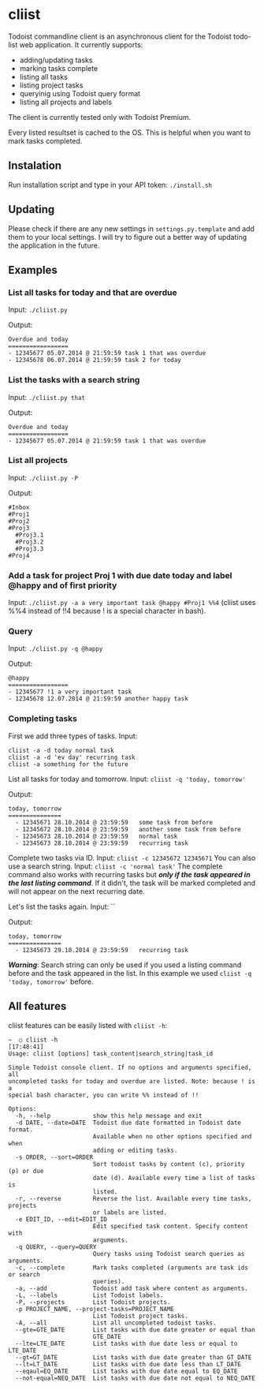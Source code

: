 cliist
======

Todoist commandline client is an asynchronous client for the Todoist todo-list web application.
It currently supports:
- adding/updating tasks
- marking tasks complete
- listing all tasks
- listing project tasks
- queryinig using Todoist query format
- listing all projects and labels

The client is currently tested only with Todoist Premium.

Every listed resultset is cached to the OS. This is helpful when you want to mark tasks completed. 

## Instalation
Run installation script and type in your API token:
`./install.sh`

## Updating
Please check if there are any new settings in `settings.py.template` and add them to your local settings. I will try to figure out a better way of updating the application in the future.

## Examples

### List all tasks for today and that are overdue
Input: `./cliist.py`

Output:

```
Overdue and today
=================
- 12345677 05.07.2014 @ 21:59:59 task 1 that was overdue
- 12345678 06.07.2014 @ 21:59:59 task 2 for today
```

### List the tasks with a search string
Input: `./cliist.py that`

Output:

```
Overdue and today
=================
- 12345677 05.07.2014 @ 21:59:59 task 1 that was overdue
```

### List all projects
Input: `./cliist.py -P`

Output:

```
#Inbox
#Proj1
#Proj2
#Proj3
  #Proj3.1
  #Proj3.2
  #Proj3.3
#Proj4
```

### Add a task for project Proj 1 with due date today and label @happy and of first priority
Input: `./cliist.py -a a very important task @happy #Proj1 %%4` (cliist uses %%4 instead of !!4 because ! is a special character in bash).

### Query 
Input: `./cliist.py -q @happy`

Output:

```
@happy
=================
- 12345677 !1 a very important task
- 12345678 12.07.2014 @ 21:59:59 another happy task
```

### Completing tasks

First we add three types of tasks. Input:


```
cliist -a -d today normal task
cliist -a -d 'ev day' recurring task
cliist -a something for the future 
```

List all tasks for today and tomorrow. Input: `cliist -q 'today, tomorrow'`

Output:

```
today, tomorrow
===============
  - 12345671 28.10.2014 @ 23:59:59   some task from before
  - 12345672 28.10.2014 @ 23:59:59   another some task from before
  - 12345673 28.10.2014 @ 23:59:59   normal task
  - 12345673 28.10.2014 @ 23:59:59   recurring task
```

Complete two tasks via ID. Input: `cliist -c 12345672 12345671`
You can also use a search string. Input: `cliist -c 'normal task'`
The complete command also works with recurring tasks but ***only if the task appeared in the last listing command***. If it didn't, the task will be marked completed and will not appear on the next recurring date.

Let's list the tasks again. Input: ``

Output:

```
today, tomorrow
===============
  - 12345673 29.10.2014 @ 23:59:59   recurring task
```

***Warning***: Search string can only be used if you used a listing command before and the task appeared in the list. In this example we used `cliist -q 'today, tomorrow'` before.



## All features
cliist features can be easily listed with `cliist -h`:
```
~  ○ cliist -h                                                                                                                                                                [17:48:41]
Usage: cliist [options] task_content|search_string|task_id

Simple Todoist console client. If no options and arguments specified, all
uncompleted tasks for today and overdue are listed. Note: because ! is a
special bash character, you can write %% instead of !!

Options:
  -h, --help            show this help message and exit
  -d DATE, --date=DATE  Todoist due date formatted in Todoist date format.
                        Available when no other options specified and when
                        adding or editing tasks.
  -s ORDER, --sort=ORDER
                        Sort todoist tasks by content (c), priority (p) or due
                        date (d). Available every time a list of tasks is
                        listed.
  -r, --reverse         Reverse the list. Available every time tasks, projects
                        or labels are listed.
  -e EDIT_ID, --edit=EDIT_ID
                        Edit specified task content. Specify content with
                        arguments.
  -q QUERY, --query=QUERY
                        Query tasks using Todoist search queries as arguments.
  -c, --complete        Mark tasks completed (arguments are task ids or search
                        queries).
  -a, --add             Todoist add task where content as arguments.
  -L, --labels          List Todoist labels.
  -P, --projects        List Todoist projects.
  -p PROJECT_NAME, --project-tasks=PROJECT_NAME
                        List Todoist project tasks.
  -A, --all             List all uncompleted todoist tasks.
  --gte=GTE_DATE        List tasks with due date greater or equal than
                        GTE_DATE
  --lte=LTE_DATE        List tasks with due date less or equal to LTE_DATE
  --gt=GT_DATE          List tasks with due date greater than GT_DATE
  --lt=LT_DATE          List tasks with due date less than LT_DATE
  --eqaul=EQ_DATE       List tasks with due date equal to EQ_DATE
  --not-equal=NEQ_DATE  List tasks with due date not equal to NEQ_DATE
```

